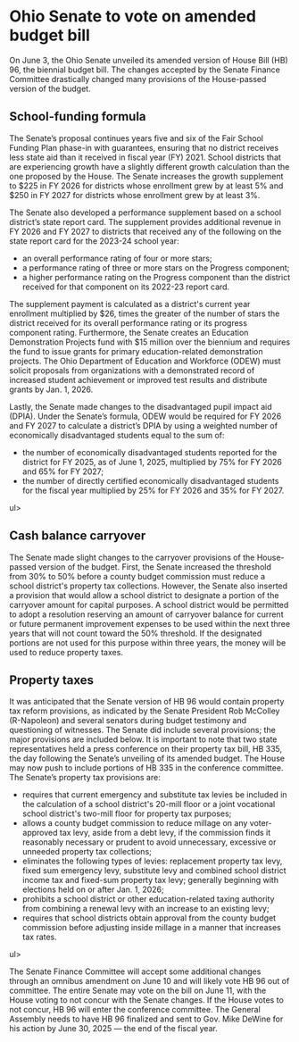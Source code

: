 # Ohio Senate to vote on amended budget bill

On June 3, the Ohio Senate unveiled its amended version of House Bill (HB) 96, the biennial budget bill. The changes accepted by the Senate Finance Committee drastically changed many provisions of the House-passed version of the budget.

## School-funding formula
The Senate’s proposal continues years five and six of the Fair School Funding Plan phase-in with guarantees, ensuring that no district receives less state aid than it received in fiscal year (FY) 2021. School districts that are experiencing growth have a slightly different growth calculation than the one proposed by the House. The Senate increases the growth supplement to $225 in FY 2026 for districts whose enrollment grew by at least 5% and $250 in FY 2027 for districts whose enrollment grew by at least 3%.

The Senate also developed a performance supplement based on a school district’s state report card. The supplement provides additional revenue in FY 2026 and FY 2027 to districts that received any of the following on the state report card for the 2023-24 school year:
<ul><li>an overall performance rating of four or more stars;</li>
<li>a performance rating of three or more stars on the Progress component;</li>
<li>a higher performance rating on the Progress component than the district received for that component on its 2022-23 report card.</li></ul>

The supplement payment is calculated as a district's current year enrollment multiplied by $26, times the greater of the number of stars the district received for its overall performance rating or its progress component rating. Furthermore, the Senate creates an Education Demonstration Projects fund with $15 million over the biennium and requires the fund to issue grants for primary education-related demonstration projects. The Ohio Department of Education and Workforce (ODEW) must solicit proposals from organizations with a demonstrated record of increased student achievement or improved test results and distribute grants by Jan. 1, 2026.

Lastly, the Senate made changes to the disadvantaged pupil impact aid (DPIA). Under the Senate’s formula, ODEW would be required for FY 2026 and FY 2027 to calculate a district’s DPIA by using a weighted number of economically disadvantaged students equal to the sum of:
<ul><li>the number of economically disadvantaged students reported for the district for FY 2025, as of June 1, 2025, multiplied by 75% for FY 2026 and 65% for FY 2027;</li>
<li>the number of directly certified economically disadvantaged students for the fiscal year multiplied by 25% for FY 2026 and 35% for FY 2027.</li></ul>ul>

## Cash balance carryover
The Senate made slight changes to the carryover provisions of the House-passed version of the budget. First, the Senate increased the threshold from 30% to 50% before a county budget commission must reduce a school district's property tax collections. However, the Senate also inserted a provision that would allow a school district to designate a portion of the carryover amount for capital purposes. A school district would be permitted to adopt a resolution reserving an amount of carryover balance for current or future permanent improvement expenses to be used within the next three years that will not count toward the 50% threshold. If the designated portions are not used for this purpose within three years, the money will be used to reduce property taxes.

## Property taxes
It was anticipated that the Senate version of HB 96 would contain property tax reform provisions, as indicated by the Senate President Rob McColley (R-Napoleon) and several senators during budget testimony and questioning of witnesses. The Senate did include several provisions; the major provisions are included below. It is important to note that two state representatives held a press conference on their property tax bill, HB 335, the day following the Senate’s unveiling of its amended budget. The House may now push to include portions of HB 335 in the conference committee. The Senate’s property tax provisions are:
<ul><li>requires that current emergency and substitute tax levies be included in the calculation of a school district's 20-mill floor or a joint vocational school district's two-mill floor for property tax purposes;</li>
<li>allows a county budget commission to reduce millage on any voter-approved tax levy, aside from a debt levy, if the commission finds it reasonably necessary or prudent to avoid unnecessary, excessive or unneeded property tax collections;</li>
<li>eliminates the following types of levies: replacement property tax levy, fixed sum emergency levy, substitute levy and combined school district income tax and fixed-sum property tax levy; generally beginning with elections held on or after Jan. 1, 2026;</li>
<li>prohibits a school district or other education-related taxing authority from combining a renewal levy with an increase to an existing levy;</li>
<li>requires that school districts obtain approval from the county budget commission before adjusting inside millage in a manner that increases tax rates.</li></ul>ul>

The Senate Finance Committee will accept some additional changes through an omnibus amendment on June 10 and will likely vote HB 96 out of committee. The entire Senate may vote on the bill on June 11, with the House voting to not concur with the Senate changes. If the House votes to not concur, HB 96 will enter the conference committee. The General Assembly needs to have HB 96 finalized and sent to Gov. Mike DeWine for his action by June 30, 2025 — the end of the fiscal year.

